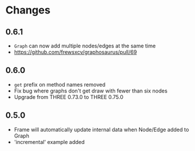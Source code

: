 # Changes

## 0.6.1

* `Graph` can now add multiple nodes/edges at the same time
 * https://github.com/frewsxcv/graphosaurus/pull/69

## 0.6.0

* `get` prefix on method names removed
* Fix bug where graphs don't get draw with fewer than six nodes
* Upgrade from THREE 0.73.0 to THREE 0.75.0

## 0.5.0

* Frame will automatically update internal data when Node/Edge added to Graph
* 'incremental' example added
